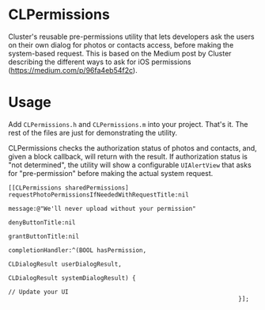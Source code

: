 CLPermissions
=============

Cluster's reusable pre-permissions utility that lets developers ask the users on their own dialog for photos or contacts access, before making the system-based request. This is based on the Medium post by Cluster describing the different ways to ask for iOS permissions (https://medium.com/p/96fa4eb54f2c).

Usage
=====

Add `CLPermissions.h` and `CLPermissions.m` into your project. That's it. The rest of the files are just for demonstrating the utility.

CLPermissions checks the authorization status of photos and contacts, and, given a block callback, will return with the result. If authorization status is "not determined", the utility will show a configurable `UIAlertView` that asks for "pre-permission" before making the actual system request.

    [[CLPermissions sharedPermissions] requestPhotoPermissionsIfNeededWithRequestTitle:nil
                                                                               message:@"We'll never upload without your permission"
                                                                       denyButtonTitle:nil
                                                                      grantButtonTitle:nil
                                                                     completionHandler:^(BOOL hasPermission,
                                                                                         CLDialogResult userDialogResult,
                                                                                         CLDialogResult systemDialogResult) {
                                                                         // Update your UI
                                                                     }];
